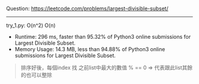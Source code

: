 Question: https://leetcode.com/problems/largest-divisible-subset/

---

try_1.py: O(n^2) O(n)

* Runtime: 296 ms, faster than 95.32% of Python3 online submissions for Largest Divisible Subset.
* Memory Usage: 14.3 MB, less than 94.88% of Python3 online submissions for Largest Divisible Subset.

> 排序好後，每個index 找 之前list中最大的數值 % == 0 => 代表跟此list其餘的也可以整除

